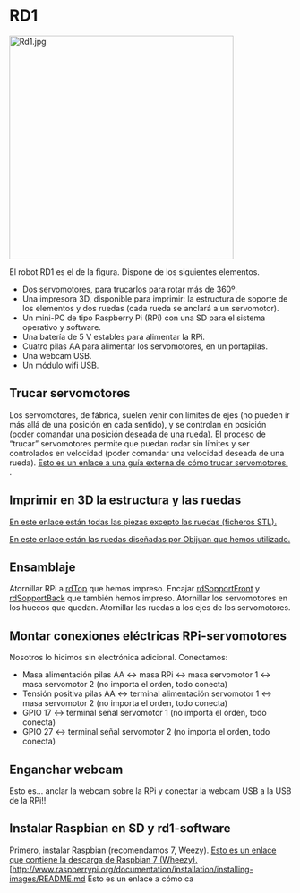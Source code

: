 # RD1

<img src="Rd1.jpg" title="Rd1.jpg" alt="Rd1.jpg" width="400" />

El robot RD1 es el de la figura. Dispone de los siguientes elementos.

-   Dos servomotores, para trucarlos para rotar más de 360º.
-   Una impresora 3D, disponible para imprimir: la estructura de soporte de los elementos y dos ruedas (cada rueda se anclará a un servomotor).
-   Un mini-PC de tipo Raspberry Pi (RPi) con una SD para el sistema operativo y software.
-   Una batería de 5 V estables para alimentar la RPi.
-   Cuatro pilas AA para alimentar los servomotores, en un portapilas.
-   Una webcam USB.
-   Un módulo wifi USB.

Trucar servomotores
-------------------

Los servomotores, de fábrica, suelen venir con límites de ejes (no pueden ir más allá de una posición en cada sentido), y se controlan en posición (poder comandar una posición deseada de una rueda). El proceso de “trucar” servomotores permite que puedan rodar sin límites y ser controlados en velocidad (poder comandar una velocidad deseada de una rueda). [Esto es un enlace a una guía externa de cómo trucar servomotores.] .

Imprimir en 3D la estructura y las ruedas
-----------------------------------------

[En este enlace están todas las piezas excepto las ruedas (ficheros STL).]

[En este enlace están las ruedas diseñadas por Obijuan que hemos utilizado.]

Ensamblaje
----------

Atornillar RPi a [rdTop] que hemos impreso. Encajar [rdSopportFront] y [rdSopportBack] que también hemos impreso. Atornillar los servomotores en los huecos que quedan. Atornillar las ruedas a los ejes de los servomotores.

Montar conexiones eléctricas RPi-servomotores
---------------------------------------------

Nosotros lo hicimos sin electrónica adicional. Conectamos:

-   Masa alimentación pilas AA &lt;-&gt; masa RPi &lt;-&gt; masa servomotor 1 &lt;-&gt; masa servomotor 2 (no importa el orden, todo conecta)
-   Tensión positiva pilas AA &lt;-&gt; terminal alimentación servomotor 1 &lt;-&gt; masa servomotor 2 (no importa el orden, todo conecta)
-   GPIO 17 &lt;-&gt; terminal señal servomotor 1 (no importa el orden, todo conecta)
-   GPIO 27 &lt;-&gt; terminal señal servomotor 2 (no importa el orden, todo conecta)

Enganchar webcam
----------------

Esto es... anclar la webcam sobre la RPi y conectar la webcam USB a la USB de la RPi!!

Instalar Raspbian en SD y rd1-software
--------------------------------------

Primero, instalar Raspbian (recomendamos 7, Weezy). [Esto es un enlace que contiene la descarga de Raspbian 7 (Wheezy).][] \[<http://www.raspberrypi.org/documentation/installation/installing-images/README.md> Esto es un enlace a cómo ca

  [Esto es un enlace a una guía externa de cómo trucar servomotores.]: http://elektronikadonbosco.blogspot.com.es/2012/08/como-trucar-servomotores-paso-paso.html
  [En este enlace están todas las piezas excepto las ruedas (ficheros STL).]: https://github.com/asrob-uc3m/robotDevastation-robots/tree/master/rd1/mechanics
  [En este enlace están las ruedas diseñadas por Obijuan que hemos utilizado.]: https://github.com/Obijuan/printbot_part_library/blob/master/wheels/Miniskybot-compatible/step-stl/Miniskybot-wheel-futaba3003-4-arms-horn-assembly.stl
  [rdTop]: https://github.com/asrob-uc3m/robotDevastation-robots/blob/master/rd1/mechanics/rdTop.stl
  [rdSopportFront]: https://github.com/asrob-uc3m/robotDevastation-robots/blob/master/rd1/mechanics/rdSopportFront.stl
  [rdSopportBack]: https://github.com/asrob-uc3m/robotDevastation-robots/blob/master/rd1/mechanics/rdSopportBack.stl
  [Esto es un enlace que contiene la descarga de Raspbian 7 (Wheezy).]: http://www.raspberrypi.org/downloads/

